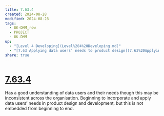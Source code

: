 ```yaml
---
title: 7.63.4
created: 2024-08-28
modified: 2024-08-28
tags:
  - UK-DMM_row
  - PROJECT
  - UK-DMM
up:
  - "[Level 4 Developing](Level%204%20Developing.md)"
  - "[7.63 Applying data users’ needs to product design](7.63%20Applying%20data%20users%E2%80%99%20needs%20to%20product%20design.md)"
share: true
---
```

# [7.63.4](7.63.4.md)

Has a good understanding of data users and their needs though this may be inconsistent across the organisation. Beginning to incorporate and apply data users’ needs in product design and development, but this is not embedded from beginning to end.
